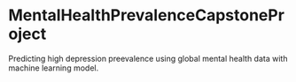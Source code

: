 # MentalHealthPrevalenceCapstoneProject
Predicting high depression preevalence using global mental health data with machine learning model.
